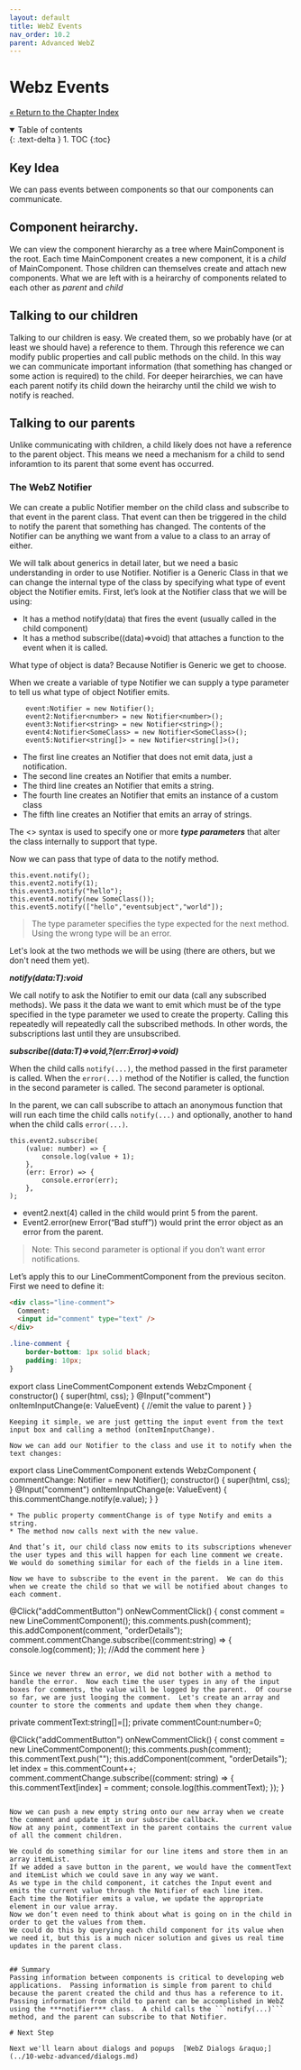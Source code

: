 ```yaml
---
layout: default
title: WebZ Events
nav_order: 10.2
parent: Advanced WebZ
---
```


# Webz Events
[&laquo; Return to the Chapter Index](index.md)

<details open markdown="block">
  <summary>
    Table of contents
  </summary>
  {: .text-delta }
1. TOC
{:toc}
</details>

## Key Idea
We can pass events between components so that our components can communicate.

## Component heirarchy.
We can view the component hierarchy as a tree where MainComponent is the root.  Each time MainComponent creates a new component, it is a *child* of MainComponent.  Those children can themselves create and attach new components.  What we are left with is a heirarchy of components related to each other as *parent* and *child*

## Talking to our children
Talking to our children is easy.  We created them, so we probably have (or at least we should have) a reference to them.  Through this reference we can modify public properties and call public methods on the child.  In this way we can communicate important information (that something has changed or some action is required) to the child.  For deeper heirarchies, we can have each parent notify its child down the heirarchy until the child we wish to notify is reached.

## Talking to our parents
Unlike communicating with children, a child likely does not have a reference to the parent object.  This means we need a mechanism for a child to send inforamtion to its parent that some event has occurred.  

### The WebZ Notifier
We can create a public Notifier member on the child class and subscribe to that event in the parent class.  That event can then be triggered in the child to notify the parent that something has changed.  The contents of the Notifier can be anything we want from a value to a class to an array of either.

We will talk about generics in detail later, but we need a basic understanding in order to use Notifier.
Notifier is a Generic Class in that we can change the internal type of the class by specifying what type of event object the Notifier emits.
First, let’s look at the Notifier class that we will be using:
* It has a method notify(data) that fires the event (usually called in the child component)
* It has a method subscribe((data)=>void) that attaches a function to the event when it is called.

What type of object is data?  Because Notifier is Generic we get to choose.

When we create a variable of type Notifier we can supply a type parameter to tell us what type of object Notifier emits.
```
	event:Notifier = new Notifier();
	event2:Notifier<number> = new Notifier<number>();
	event3:Notifier<string> = new Notifier<string>();
	event4:Notifier<SomeClass> = new Notifier<SomeClass>();
	event5:Notifier<string[]> = new Notifier<string[]>();
```

* The first line creates an Notifier that does not emit data, just a notification.
* The second line creates an Notifier that emits a number.
* The third line creates an Notifier that emits a string.
* The fourth line creates an Notifier that emits an instance of a custom class
* The fifth line creates an Notifier that emits an array of strings.

The <> syntax is used to specify one or more ***type parameters*** that alter the class internally to support that type. 

Now we can pass that type of data to the notify method.
```
this.event.notify();
this.event2.notify(1);
this.event3.notify("hello");
this.event4.notify(new SomeClass());
this.event5.notify(["hello","eventsubject","world"]);
```

> The type parameter specifies the type expected for the next method.  Using the wrong type will be an error.

Let's look at the two methods we will be using (there are others, but we don't need them yet).

***notify(data:T):void***

We call notify to ask the Notifier to emit our data (call any subscribed methods).
We pass it the data we want to emit which must be of the type specified in the type parameter we used to create the property.
Calling this repeatedly will repeatedly call the subscribed methods.  In other words, the subscriptions last until they are unsubscribed.

***subscribe((data:T)=>void,?(err:Error)=>void)***

When the child calls ```notify(...)```, the method passed in the first parameter is called.  When the ```error(...)``` method of the Notifier is called, the function in the second parameter is called.  The second parameter is optional.

In the parent, we can call subscribe to attach an anonymous function that will run each time the child calls ```notify(...)``` and optionally, another to hand when the child calls ```error(...)```.

```
this.event2.subscribe(
	(value: number) => {
		console.log(value + 1);
	},
	(err: Error) => {
		console.error(err);
	},
);
```

* event2.next(4) called in the child would print 5 from the parent.
* Event2.error(new Error(“Bad stuff”)) would print the error object as an error from the parent.  

> Note: This second parameter is optional if you don’t want error notifications.

Let’s apply this to our LineCommentComponent from the previous seciton.  First we need to define it:
```html
<div class="line-comment">
  Comment: 
  <input id="comment" type="text" />
</div>
```
```css
.line-comment {
	border-bottom: 1px solid black;
	padding: 10px;
}
```
export class LineCommentComponent extends WebzCmponent {
	constructor() {
		super(html, css);
	}
	@Input("comment")
	onItemInputChange(e: ValueEvent) {
		//emit the value to parent
	}
}
```
Keeping it simple, we are just getting the input event from the text input box and calling a method (onItemInputChange).

Now we can add our Notifier to the class and use it to notify when the text changes:
```
export class LineCommentComponent extends WebzComponent {
commentChange: Notifier<string> = new Notifier<string>();
	constructor() {
		super(html, css);
	}
	@Input("comment")
	onItemInputChange(e: ValueEvent) {
		this.commentChange.notify(e.value);
	}
}
```
* The public property commentChange is of type Notify and emits a string.
* The method now calls next with the new value.

And that’s it, our child class now emits to its subscriptions whenever the user types and this will happen for each line comment we create.
We would do something similar for each of the fields in a line item.

Now we have to subscribe to the event in the parent.  We can do this when we create the child so that we will be notified about changes to each comment.

```
@Click("addCommentButton")
onNewCommentClick() {
	const comment = new LineCommentComponent();
	this.comments.push(comment);
	this.addComponent(comment, "orderDetails");
	comment.commentChange.subscribe((comment:string) => {
		console.log(comment);
	});
	//Add the comment here
}
```

Since we never threw an error, we did not bother with a method to handle the error.  Now each time the user types in any of the input boxes for comments, the value will be logged by the parent.  Of course so far, we are just looging the comment.  Let's create an array and counter to store the comments and update them when they change.

```
private commentText:string[]=[]; 
private commentCount:number=0;	

@Click("addCommentButton")
	onNewCommentClick() {
		const comment = new LineCommentComponent();
		this.comments.push(comment);
		this.commentText.push("");
		this.addComponent(comment, "orderDetails");
		let index = this.commentCount++;
		comment.commentChange.subscribe((comment: string) => {
			this.commentText[index] = comment;
			console.log(this.commentText);
		});
	}
```

Now we can push a new empty string onto our new array when we create the comment and update it in our subscribe callback.
Now at any point, commentText in the parent contains the current value of all the comment children.

We could do something similar for our line items and store them in an array itemList.
If we added a save button in the parent, we would have the commentText and itemList which we could save in any way we want.
As we type in the child component, it catches the Input event and emits the current value through the Notifier of each line item.
Each time the Notifier emits a value, we update the appropriate element in our value array.
Now we don’t even need to think about what is going on in the child in order to get the values from them.
We could do this by querying each child component for its value when we need it, but this is a much nicer solution and gives us real time updates in the parent class.


## Summary
Passing information between components is critical to developing web applications.  Passing information is simple from parent to child because the parent created the child and thus has a reference to it.  Passing information from child to parent can be accomplished in WebZ using the ***notifier*** class.  A child calls the ```notify(...)``` method, and the parent can subscribe to that Notifier.

# Next Step

Next we'll learn about dialogs and popups  [WebZ Dialogs &raquo;](../10-webz-advanced/dialogs.md)